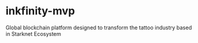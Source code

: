 # inkfinity-mvp
 Global blockchain platform designed to transform the tattoo industry based in Starknet Ecosystem
